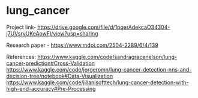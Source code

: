 # lung_cancer

Project link- https://drive.google.com/file/d/1pqerAdekcaO34304-j7UVsrvUKeAowFl/view?usp=sharing

Research paper - https://www.mdpi.com/2504-2289/6/4/139

References:
https://www.kaggle.com/code/sandragracenelson/lung-cancer-prediction#Cross-Validation
https://www.kaggle.com/code/jorgeromn/lung-cancer-detection-nns-and-decision-tree/notebook#Data-Visualization
https://www.kaggle.com/code/jillanisofttech/lung-cancer-detection-with-high-end-accuracy#Pre-Processing
